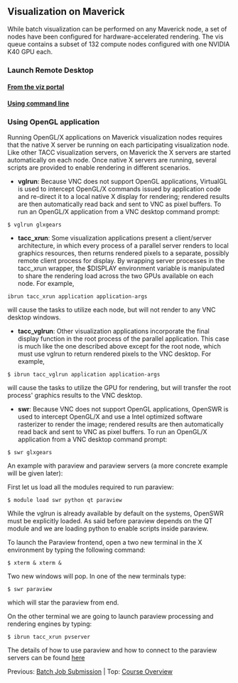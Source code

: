 ## Visualization on Maverick

While batch visualization can be performed on any Maverick node, a set of nodes have been configured for hardware-accelerated rendering. The vis queue contains a subset of 132 compute nodes configured with one NVIDIA K40 GPU each.

### Launch Remote Desktop

#### [From the viz portal](intro_hpc_06_vp.md)

#### [Using command line](intro_hpc_06_cmd.md)

### Using OpenGL application

Running OpenGL/X applications on Maverick visualization nodes requires that the native X server be running on each participating visualization node. Like other TACC visualization servers, on Maverick the X servers are started automatically on each node.
Once native X servers are running, several scripts are provided to enable rendering in different scenarios.

* __vglrun__: Because VNC does not support OpenGL applications, VirtualGL is used to intercept OpenGL/X commands issued by application code and re-direct it to a local native X display for rendering; rendered results are then automatically read back and sent to VNC as pixel buffers. To run an OpenGL/X application from a VNC desktop command prompt:
```
$ vglrun glxgears
```

* __tacc_xrun__: Some visualization applications present a client/server architecture, in which every process of a parallel server renders to local graphics resources, then returns rendered pixels to a separate, possibly remote client process for display. By wrapping server processes in the tacc_xrun wrapper, the $DISPLAY environment variable is manipulated to share the rendering load across the two GPUs available on each node. For example,
```
ibrun tacc_xrun application application-args
```
will cause the tasks to utilize each node, but will not render to any VNC desktop windows.

* __tacc_vglrun__: Other visualization applications incorporate the final display function in the root process of the parallel application. This case is much like the one described above except for the root node, which must use vglrun to return rendered pixels to the VNC desktop. For example,
```
$ ibrun tacc_vglrun application application-args
```
will cause the tasks to utilize the GPU for rendering, but will transfer the root process' graphics results to the VNC desktop.

* __swr__: Because VNC does not support OpenGL applications, OpenSWR is used to intercept OpenGL/X and use a Intel optimized software rasterizer to render the image; rendered results are then automatically read back and sent to VNC as pixel buffers. To run an OpenGL/X application from a VNC desktop command prompt:
```
$ swr glxgears
```

An example with paraview and paraview servers (a more concrete example will be given later):

First let us load all the modules required to run paraview:
```
$ module load swr python qt paraview
```
While the vglrun is already available by default on the systems, OpenSWR must be explicitly loaded. As said before paraview depends on the QT module and we are loading python to enable scripts inside paraview.

To launch the Paraview frontend, open a two new terminal in the X environment by typing the following command:
```
$ xterm & xterm &
```
Two new windows will pop. In one of the new terminals type:
```
$ swr paraview
```
which will star the paraview from end.

On the other terminal we are going to launch paraview processing and rendering engines by typing:
```
$ ibrun tacc_xrun pvserver
```
The details of how to use paraview and how to connect to the paraview servers can be found [here]()



Previous: [Batch Job Submission](intro_to_hpc_05.md) | Top: [Course Overview](../../index.md)
